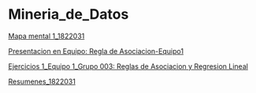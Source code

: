 # Mineria_de_Datos
[Mapa mental 1_1822031](https://github.com/Andrea-Lopez/Mineria_de_Datos/blob/master/1822031_MapaMental1.pdf)

[Presentacion en Equipo: Regla de Asociacion-Equipo1](https://github.com/FranciscoGSA1816358/Mineria_de_datos/blob/master/Presentaci%C3%B3n_Reglas%20de%20Asociaci%C3%B3n_2.pdf)

[Ejercicios 1_Equipo 1_Grupo 003: Reglas de Asociacion y Regresion Lineal](https://github.com/FranciscoGSA1816358/Mineria_de_datos/blob/master/Ejercicios1_%201_%20003.pdf.pdf)

[Resumenes_1822031](https://github.com/Andrea-Lopez/Mineria_de_Datos/blob/master/Resumenes_1822031.pdf)

